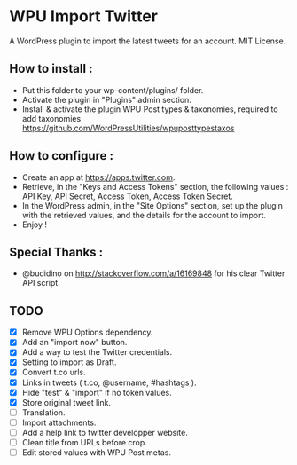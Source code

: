 WPU Import Twitter
======

A WordPress plugin to import the latest tweets for an account. MIT License.


How to install :
---

* Put this folder to your wp-content/plugins/ folder.
* Activate the plugin in "Plugins" admin section.
* Install & activate the plugin WPU Post types & taxonomies, required to add taxonomies https://github.com/WordPressUtilities/wpuposttypestaxos


How to configure :
---

* Create an app at https://apps.twitter.com.
* Retrieve, in the "Keys and Access Tokens" section, the following values : API Key, API Secret, Access Token, Access Token Secret.
* In the WordPress admin, in the "Site Options" section, set up the plugin with the retrieved values, and the details for the account to import.
* Enjoy !


Special Thanks :
---

* @budidino on http://stackoverflow.com/a/16169848 for his clear Twitter API script.


TODO
---

* [x] Remove WPU Options dependency.
* [x] Add an "import now" button.
* [x] Add a way to test the Twitter credentials.
* [x] Setting to import as Draft.
* [x] Convert t.co urls.
* [x] Links in tweets ( t.co, @username, #hashtags ).
* [x] Hide "test" & "import" if no token values.
* [x] Store original tweet link.
* [ ] Translation.
* [ ] Import attachments.
* [ ] Add a help link to twitter developper website.
* [ ] Clean title from URLs before crop.
* [ ] Edit stored values with WPU Post metas.